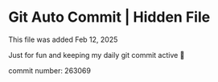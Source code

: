 # Git Auto Commit | Hidden File

This file was added Feb 12, 2025

Just for fun and keeping my daily git commit active 🤪

commit number: 263069
